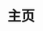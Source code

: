 ---
layout: home
title: "主页"

hero:
  name: "茉子"
  text: "服侍群友大佬的小女忍者"
  tagline: "一个多功能的聊天机器人"
  image: 
    src: "/logo/mako.png"
    alt: logo
  actions:
    - theme: brand
      text: 开始使用
      link: /instruction

features:
  - title: 命令式交互
    details: 艾特机器人，并且输入指令就可以和机器人聊天。
    icon: 
      src: "/imgs/card.jpg"
---